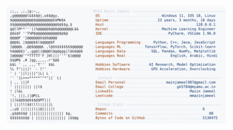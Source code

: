 <picture>
  <source srcset="https://raw.githubusercontent.com/mmazinjameel/mmazinjameel/main/dark_mode.svg?v=1740334272" media="(prefers-color-scheme: dark)">
  <img src="https://raw.githubusercontent.com/mmazinjameel/mmazinjameel/main/light_mode.svg?v=1740334272">
</picture>
